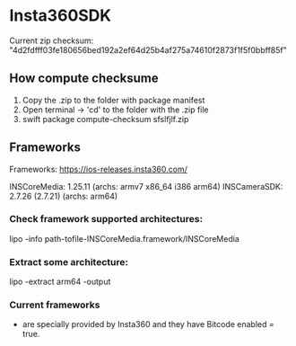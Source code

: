 # Insta360SDK

Current zip checksum: "4d2fdfff03fe180656bed192a2ef64d25b4af275a74610f2873f1f5f0bbff85f"

## How compute checksume

1. Copy the .zip to the folder with package manifest 
2. Open terminal -> 'cd' to the folder with the .zip file
3. swift package compute-checksum sfslfjlf.zip

## Frameworks 

Frameworks: 
https://ios-releases.insta360.com/

INSCoreMedia: 1.25.11 (archs: armv7 x86_64 i386 arm64)
INSCameraSDK: 2.7.26 (2.7.21)  (archs: arm64)

### Check framework supported architectures:
lipo -info path-tofile-INSCoreMedia.framework/INSCoreMedia

### Extract some architecture:
lipo <path> -extract arm64 -output  <output>

### Current frameworks
- are specially provided by Insta360 and they have Bitcode enabled = true. 

